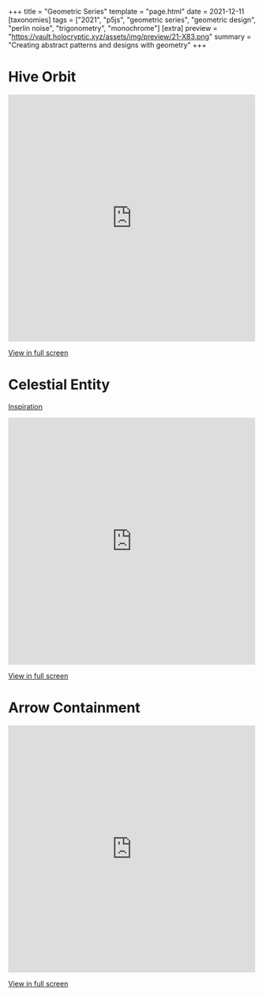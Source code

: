 +++
title = "Geometric Series"
template = "page.html"
date = 2021-12-11
[taxonomies]
tags = ["2021", "p5js", "geometric series", "geometric design", "perlin noise", "trigonometry", "monochrome"]
[extra]
preview = "https://vault.holocryptic.xyz/assets/img/preview/21-X83.png"
summary = "Creating abstract patterns and designs with geometry"
+++

# Hive Orbit

<embed
type="text/html"
src="https://vault.holocryptic.xyz/src/2021/21-X83"
width="500"
height="500"
/>

<!-- <img src="https://vault.holocryptic.xyz/assets/img/preview/21-X83.png" width="500"> -->

<a target=_blank href="https://vault.holocryptic.xyz/src/2021/21-X83">View in full screen</a>

# Celestial Entity

<a target=_blank href="https://www.pinterest.nz/pin/74942781290539236/">Inspiration</a>

<embed
type="text/html"
src="https://vault.holocryptic.xyz/src/2021/21-X84"
width="500"
height="500"
/>

<!-- <img src="https://vault.holocryptic.xyz/assets/img/preview/21-X84.png" width="500"> -->

<a target=_blank href="https://vault.holocryptic.xyz/src/2021/21-X84">View in full screen</a>

# Arrow Containment

<embed
type="text/html"
src="https://vault.holocryptic.xyz/src/2021/21-X85"
width="500"
height="500"
/>

<!-- <img src="https://vault.holocryptic.xyz/assets/img/preview/21-X85.png" width="500"> -->

<a target=_blank href="https://vault.holocryptic.xyz/src/2021/21-X85">View in full screen</a>